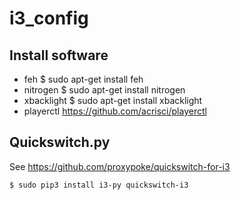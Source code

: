 # i3_config

Install software
----------------
  * feh $ sudo apt-get install feh
  * nitrogen $ sudo apt-get install nitrogen
  * xbacklight $ sudo apt-get install xbacklight
  * playerctl https://github.com/acrisci/playerctl

Quickswitch.py
--------------
See https://github.com/proxypoke/quickswitch-for-i3
```
$ sudo pip3 install i3-py quickswitch-i3
```
